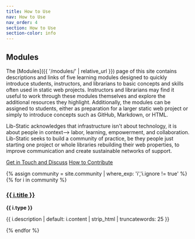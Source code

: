 ```yaml
---
title: How to Use
nav: How to Use
nav_order: 4
section: How to Use
section-color: info
---
```


## Modules

The [Modules]({{ '/modules/' | relative_url }}) page of this site contains descriptions and links of five learning modules designed to quickly introduce students, instructors, and librarians to basic concepts and skills often used in static web projects.
Instructors and librarians may find it useful to work through these modules themselves and explore the additional resources they highlight.
Additionally, the modules can be assigned to students, either as preparation for a larger static web project or simply to introduce concepts such as GitHub, Markdown, or HTML. 

Lib-Static acknowledges that infrastructure isn't about technology, it is about people in context--> labor, learning, empowerment, and collaboration.
Lib-Static seeks to build a community of practice, be they people just starting one project or whole libraries rebuilding their web properties, to improve communication and create sustainable networks of support.

<a href="/community/contact/" class="btn btn-lg btn-success m-2">Get in Touch and Discuss</a>
<a href="/community/contribute/" class="btn btn-lg btn-primary m-2">How to Contribute</a>

<div class="row row-cols-1 row-cols-md-2 ">
    {% assign community = site.community | where_exp: 'i','i.ignore != true' %}
    {% for i in community %}
    <div class="col">
        <div class="card mb-3 border-{% cycle 'primary', 'success', 'danger', 'warning', 'info', 'dark' %}">
            <div class="card-body">
                <h3 class="card-title"><a href="{{ i.url | relative_url }}">{{ i.title }}</a></h3>
                <p class="card-text"><strong class="listType">{{ i.type }}</strong></p>
                <p class="card-text">{{ i.description | default: i.content | strip_html | truncatewords: 25 }}</p>
            </div>
        </div>
    </div>
    {% endfor %}
</div>
